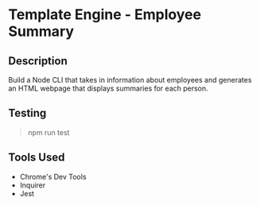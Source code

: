 # Template Engine - Employee Summary

## Description

Build a Node CLI that takes in information about employees and generates an HTML webpage that displays summaries for each person. 


## Testing
>npm run test


## Tools Used
* Chrome's Dev Tools
* Inquirer
* Jest

